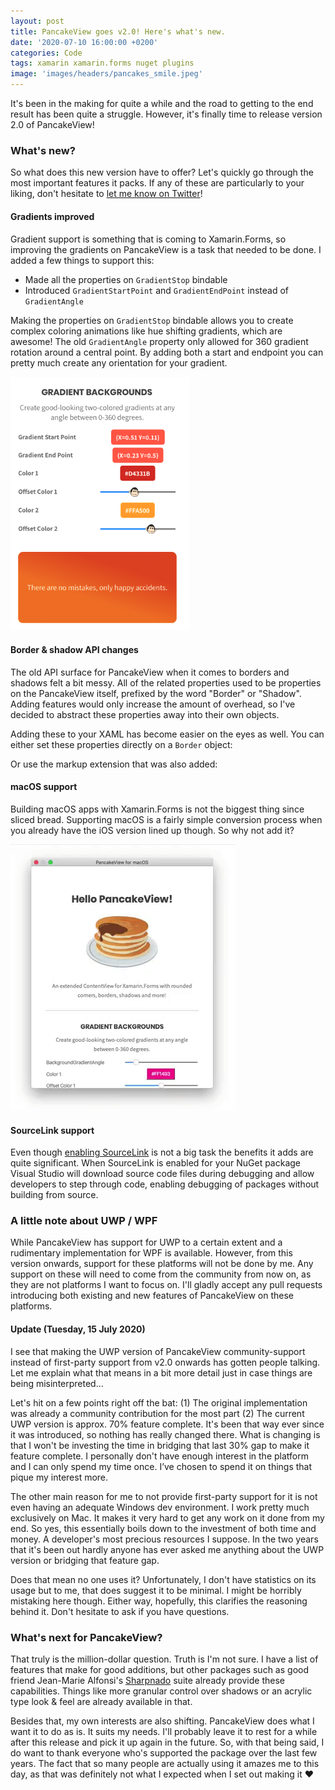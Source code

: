 ```yaml
---
layout: post
title: PancakeView goes v2.0! Here's what's new.
date: '2020-07-10 16:00:00 +0200'
categories: Code
tags: xamarin xamarin.forms nuget plugins
image: 'images/headers/pancakes_smile.jpeg'
---
```

It's been in the making for quite a while and the road to getting to the end result has been quite a struggle. However, it's finally time to release version 2.0 of PancakeView!

### What's new?

So what does this new version have to offer? Let's quickly go through the most important features it packs. If any of these are particularly to your liking, don't hesitate to [let me know on Twitter](https://twitter.com/devnl)!

#### Gradients improved

Gradient support is something that is coming to Xamarin.Forms, so improving the gradients on PancakeView is a task that needed to be done. I added a few things to support this:

*   Made all the properties on `GradientStop` bindable
*   Introduced `GradientStartPoint` and `GradientEndPoint` instead of `GradientAngle`

Making the properties on `GradientStop` bindable allows you to create complex coloring animations like hue shifting gradients, which are awesome! The old `GradientAngle` property only allowed for 360 gradient rotation around a central point. By adding both a start and endpoint you can pretty much create any orientation for your gradient.

![Gradients in the PancakeView sample app.](images/posts/image-59.png?style=centerme)

#### Border & shadow API changes

The old API surface for PancakeView when it comes to borders and shadows felt a bit messy. All of the related properties used to be properties on the PancakeView itself, prefixed by the word "Border" or "Shadow". Adding features would only increase the amount of overhead, so I've decided to abstract these properties away into their own objects.  

<script src="https://gist.github.com/sthewissen/34e826f90958d154b90c2da12a328e67.js"></script>

Adding these to your XAML has become easier on the eyes as well. You can either set these properties directly on a `Border` object:  

<script src="https://gist.github.com/sthewissen/a9269d5ab6af83dc4105ea12d1f26320.js"></script>

Or use the markup extension that was also added:  

<script src="https://gist.github.com/sthewissen/6f024fe8c6993a66c41661039e81970b.js"></script>

#### macOS support

Building macOS apps with Xamarin.Forms is not the biggest thing since sliced bread. Supporting macOS is a fairly simple conversion process when you already have the iOS version lined up though. So why not add it?

![PancakeView for macOS!](images/posts/pancake_macos-1.gif?style=centerme)

#### SourceLink support

Even though [enabling SourceLink](https://docs.microsoft.com/en-us/xamarin/xamarin-forms/internals/sourcelink?pivots=macos) is not a big task the benefits it adds are quite significant. When SourceLink is enabled for your NuGet package Visual Studio will download source code files during debugging and allow developers to step through code, enabling debugging of packages without building from source.

### A little note about UWP / WPF

While PancakeView has support for UWP to a certain extent and a rudimentary implementation for WPF is available. However, from this version onwards, support for these platforms will not be done by me. Any support on these will need to come from the community from now on, as they are not platforms I want to focus on. I'll gladly accept any pull requests introducing both existing and new features of PancakeView on these platforms.

#### Update (Tuesday, 15 July 2020)

I see that making the UWP version of PancakeView community-support instead of first-party support from v2.0 onwards has gotten people talking. Let me explain what that means in a bit more detail just in case things are being misinterpreted...

Let's hit on a few points right off the bat: (1) The original implementation was already a community contribution for the most part (2) The current UWP version is approx. 70% feature complete. It's been that way ever since it was introduced, so nothing has really changed there. What is changing is that I won't be investing the time in bridging that last 30% gap to make it feature complete. I personally don't have enough interest in the platform and I can only spend my time once. I’ve chosen to spend it on things that pique my interest more.

The other main reason for me to not provide first-party support for it is not even having an adequate Windows dev environment. I work pretty much exclusively on Mac. It makes it very hard to get any work on it done from my end. So yes, this essentially boils down to the investment of both time and money. A developer's most precious resources I suppose. In the two years that it's been out hardly anyone has ever asked me anything about the UWP version or bridging that feature gap.

Does that mean no one uses it? Unfortunately, I don't have statistics on its usage but to me, that does suggest it to be minimal. I might be horribly mistaking here though. Either way, hopefully, this clarifies the reasoning behind it. Don't hesitate to ask if you have questions.

### What's next for PancakeView?

That truly is the million-dollar question. Truth is I'm not sure. I have a list of features that make for good additions, but other packages such as good friend Jean-Marie Alfonsi's [Sharpnado](http://www.sharpnado.com) suite already provide these capabilities. Things like more granular control over shadows or an acrylic type look & feel are already available in that.

Besides that, my own interests are also shifting. PancakeView does what I want it to do as is. It suits my needs. I'll probably leave it to rest for a while after this release and pick it up again in the future. So, with that being said, I do want to thank everyone who's supported the package over the last few years. The fact that so many people are actually using it amazes me to this day, as that was definitely not what I expected when I set out making it ❤️